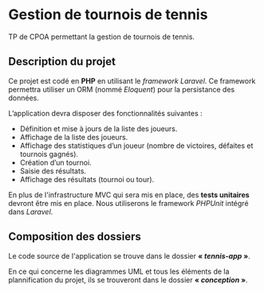 # Gestion de tournois de tennis

TP de CPOA permettant la gestion de tournois de tennis.

## Description du projet

Ce projet est codé en **PHP** en utilisant le *framework Laravel*. Ce framework permettra utiliser un ORM (nommé *Eloquent*) pour la persistance des données.

L’application devra disposer des fonctionnalités suivantes :
- Définition et mise à jours de la liste des joueurs.
- Affichage de la liste des joueurs.
- Affichage des statistiques d’un joueur (nombre de victoires, défaites et tournois gagnés).
- Création d’un tournoi.
- Saisie des résultats.
- Affichage des résultats (tournoi ou tour).

En plus de l'infrastructure MVC qui sera mis en place, des **tests unitaires** devront être mis en place. Nous utiliserons le framework *PHPUnit* intégré dans *Laravel*.

## Composition des dossiers

Le code source de l'application se trouve dans le dossier **« *tennis-app* »**.

En ce qui concerne les diagrammes UML et tous les éléments de la plannification du projet, ils se trouveront dans le dossier **« *conception* »**.
